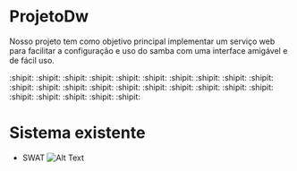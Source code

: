 # ProjetoDw
Nosso projeto tem como objetivo principal implementar um serviço web para facilitar a configuração e uso do samba com uma interface amigável e de fácil uso.

:shipit: :shipit: :shipit: :shipit: :shipit: :shipit: :shipit: :shipit: :shipit: :shipit: :shipit: :shipit: :shipit: :shipit: :shipit: :shipit: :shipit: :shipit: :shipit: :shipit: :shipit: :shipit: :shipit: :shipit: :shipit:

# Sistema existente
  - SWAT
![Alt Text](http://www.ajsolucionesinformaticas.com/imagenes/ics/ics_3.jpg)
